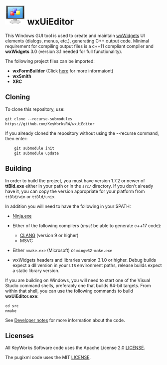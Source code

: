 # ![logo](src/art_src/logo64.png) wxUiEditor

This Windows GUI tool is used to create and maintain [wxWidgets](https://docs.wxwidgets.org/trunk/index.html) UI elements (dialogs, menus, etc.), generating C++ output code. Minimal requirement for compiling output files is a c++11 compliant compiler and **wxWidgets** 3.0 (version 3.1 needed for full functionality).

The following project files can be imported:

- **wxFormBuilder** (Click [here](docs/import_formbuilder.md) for more informaiont)
- **wxSmith**
- **XRC**

## Cloning

To clone this repository, use:

```
git clone --recurse-submodules https://github.com/KeyWorksRW/wxUiEditor
```

If you already cloned the repository without using the --recurse command, then enter:

```
	git submodule init
	git submodule update
```

## Building

In order to build the project, you must have version 1.7.2 or newer of **ttBld.exe** either in your path or in the `src/` directory. If you don't already have it, you can copy the version appropriate for your platform from `ttBld/win` or `ttBld/unix`.

In addition you will need to have the following in your $PATH:

- [Ninja.exe](https://github.com/ninja-build/ninja)

- Either of the following compilers (_must_ be able to generate c++17 code):
  - [CLANG](https://clang.llvm.org/) (version 9 or higher)
  - MSVC
- Either `nmake.exe` (Microsoft) or `mingw32-make.exe`
- wxWidgets headers and libraries version 3.1.0 or higher. Debug builds expect a dll version in your `LIB` environment paths, release builds expect a static library version.

If you are building on Windows, you will need to start one of the Visual Studio command shells, preferably one that builds 64-bit targets. From within that shell, you can use the following commands to build **wxUiEditor.exe**:

	cd src
	nmake

See [Developer notes](docs/DEV_NOTES.md) for more information about the code.

## Licenses

All KeyWorks Software code uses the Apache License 2.0 [LICENSE](LICENSE).

The pugixml code uses the MIT [LICENSE](pugixml/LICENSE.md).
